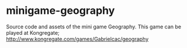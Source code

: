minigame-geography
==================

Source code and assets of the mini game Geography.
This game can be played at Kongregate;
http://www.kongregate.com/games/Gabrielcac/geography